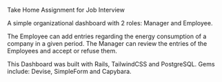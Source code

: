 Take Home Assignment for Job Interview

A simple organizational dashboard with 2 roles: Manager and Employee.

The Employee can add entries regarding the energy consumption of a company in a given period.
The Manager can review the entries of the Employees and accept or refuse them.

This Dashboard was built with Rails, TailwindCSS and PostgreSQL.
Gems include: Devise, SimpleForm and Capybara.
